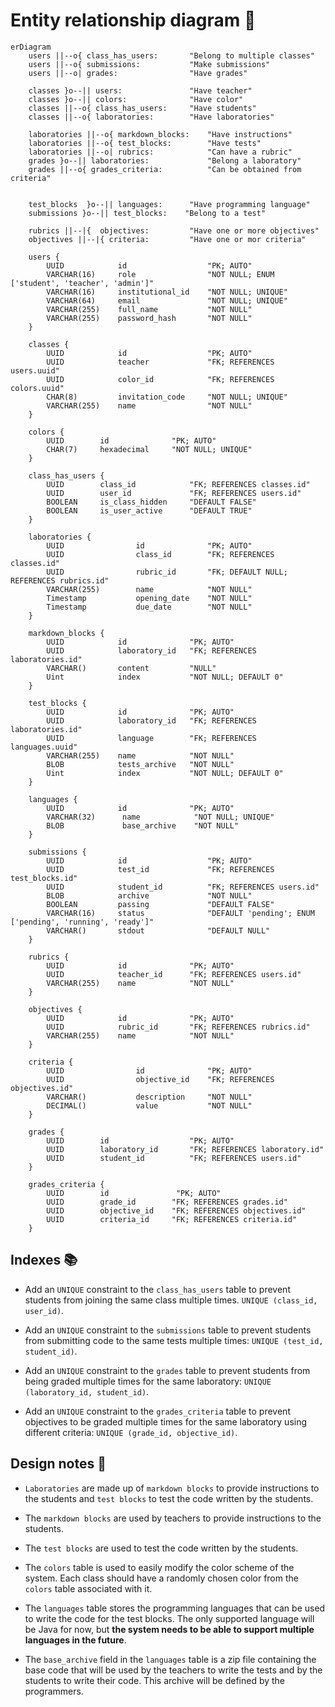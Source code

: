 # Entity relationship diagram 🎨

```mermaid
erDiagram
    users ||--o{ class_has_users:       "Belong to multiple classes"
    users ||--o{ submissions:           "Make submissions"
    users ||--o| grades:                "Have grades"

    classes }o--|| users:               "Have teacher"
    classes }o--|| colors:              "Have color"
    classes ||--o{ class_has_users:     "Have students"
    classes ||--o{ laboratories:        "Have laboratories"

    laboratories ||--o{ markdown_blocks:    "Have instructions"
    laboratories ||--o{ test_blocks:        "Have tests"
    laboratories ||--o|	rubrics:            "Can have a rubric"
    grades }o--|| laboratories:             "Belong a laboratory"
    grades ||--o{ grades_criteria:          "Can be obtained from criteria"


    test_blocks  }o--|| languages:      "Have programming language"
    submissions }o--|| test_blocks:    "Belong to a test"

    rubrics ||--|{	objectives:         "Have one or more objectives"
    objectives ||--|{ criteria:         "Have one or mor criteria"

    users {
        UUID            id                  "PK; AUTO"
        VARCHAR(16)     role                "NOT NULL; ENUM ['student', 'teacher', 'admin']"
        VARCHAR(16)     institutional_id    "NOT NULL; UNIQUE"
        VARCHAR(64)     email               "NOT NULL; UNIQUE"
        VARCHAR(255)    full_name           "NOT NULL"
        VARCHAR(255)    password_hash       "NOT NULL"
    }

    classes {
        UUID            id                  "PK; AUTO"
        UUID            teacher             "FK; REFERENCES users.uuid"
        UUID            color_id            "FK; REFERENCES colors.uuid"
        CHAR(8)         invitation_code     "NOT NULL; UNIQUE"
        VARCHAR(255)    name                "NOT NULL"
    }

    colors {
        UUID        id              "PK; AUTO"
        CHAR(7)     hexadecimal     "NOT NULL; UNIQUE"
    }

    class_has_users {
        UUID        class_id            "FK; REFERENCES classes.id"
        UUID        user_id             "FK; REFERENCES users.id"
        BOOLEAN     is_class_hidden     "DEFAULT FALSE"
        BOOLEAN     is_user_active      "DEFAULT TRUE"
    }

    laboratories {
        UUID                id              "PK; AUTO"
        UUID                class_id        "FK; REFERENCES classes.id"
        UUID                rubric_id       "FK; DEFAULT NULL; REFERENCES rubrics.id"
        VARCHAR(255)        name            "NOT NULL"
        Timestamp           opening_date    "NOT NULL"
        Timestamp           due_date        "NOT NULL"
    }

    markdown_blocks {
        UUID            id              "PK; AUTO"
        UUID            laboratory_id   "FK; REFERENCES laboratories.id"
        VARCHAR()       content         "NULL"
        Uint            index           "NOT NULL; DEFAULT 0"
    }

    test_blocks {
        UUID            id              "PK; AUTO"
        UUID            laboratory_id   "FK; REFERENCES laboratories.id"
        UUID            language        "FK; REFERENCES languages.uuid"
        VARCHAR(255)    name            "NOT NULL"
        BLOB            tests_archive   "NOT NULL"
        Uint            index           "NOT NULL; DEFAULT 0"
    }

    languages {
        UUID            id              "PK; AUTO"
        VARCHAR(32)      name            "NOT NULL; UNIQUE"
        BLOB             base_archive    "NOT NULL"
    }

    submissions {
        UUID            id                  "PK; AUTO"
        UUID            test_id             "FK; REFERENCES test_blocks.id"
        UUID            student_id          "FK; REFERENCES users.id"
        BLOB            archive             "NOT NULL"
        BOOLEAN         passing             "DEFAULT FALSE"
        VARCHAR(16)     status              "DEFAULT 'pending'; ENUM ['pending', 'running', 'ready']"
        VARCHAR()       stdout              "DEFAULT NULL"
    }

    rubrics {
        UUID            id              "PK; AUTO"
        UUID            teacher_id      "FK; REFERENCES users.id"
        VARCHAR(255)    name            "NOT NULL"
    }

    objectives {
        UUID            id              "PK; AUTO"
        UUID            rubric_id       "FK; REFERENCES rubrics.id"
        VARCHAR(255)    name            "NOT NULL"
    }

    criteria {
        UUID                id              "PK; AUTO"
        UUID                objective_id    "FK; REFERENCES objectives.id"
        VARCHAR()           description     "NOT NULL"
        DECIMAL()           value           "NOT NULL"
    }

    grades {
        UUID        id                  "PK; AUTO"
        UUID        laboratory_id       "FK; REFERENCES laboratory.id"
        UUID        student_id          "FK; REFERENCES users.id"
    }

    grades_criteria {
        UUID        id               "PK; AUTO"
        UUID        grade_id        "FK; REFERENCES grades.id"
        UUID        objective_id    "FK; REFERENCES objectives.id"
        UUID        criteria_id     "FK; REFERENCES criteria.id"
    }
```

## Indexes 📚

- Add an `UNIQUE` constraint to the `class_has_users` table to prevent students from joining the same class multiple times. `UNIQUE (class_id, user_id)`.

- Add an `UNIQUE` constraint to the `submissions` table to prevent students from submitting code to the same tests multiple times: `UNIQUE (test_id, student_id)`.

- Add an `UNIQUE` constraint to the `grades` table to prevent students from being graded multiple times for the same laboratory: `UNIQUE (laboratory_id, student_id)`.

- Add an `UNIQUE` constraint to the `grades_criteria` table to prevent objectives to be graded multiple times for the same laboratory using different criteria: `UNIQUE (grade_id, objective_id)`.

## Design notes 🤔

- `Laboratories` are made up of `markdown blocks` to provide instructions to the students and `test blocks` to test the code written by the students.

- The `markdown blocks` are used by teachers to provide instructions to the students.

- The `test blocks` are used to test the code written by the students.

- The `colors` table is used to easily modify the color scheme of the system. Each class should have a randomly chosen color from the `colors` table associated with it.

- The `languages` table stores the programming languages that can be used to write the code for the test blocks. The only supported language will be Java for now, but **the system needs to be able to support multiple languages in the future**.

- The `base_archive` field in the `languages` table is a zip file containing the base code that will be used by the teachers to write the tests and by the students to write their code. This archive will be defined by the programmers.
